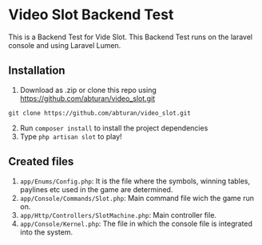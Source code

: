 # Video Slot Backend Test
This is a Backend Test for Vide Slot. This Backend Test runs on the laravel console and using Laravel Lumen. 

## Installation
1. Download as .zip or clone this repo using https://github.com/abturan/video_slot.git
```console
git clone https://github.com/abturan/video_slot.git
```
2. Run ```composer install``` to install the project dependencies
3. Type ```php artisan slot``` to play!   


## Created files

1. ```app/Enums/Config.php```: It is the file where the symbols, winning tables, paylines etc used in the game are determined.
2. ```app/Console/Commands/Slot.php```: Main command file wich the game run on.
3. ```app/Http/Controllers/SlotMachine.php```: Main controller file.
4. ```app/Console/Kernel.php```: The file in which the console file is integrated into the system.

